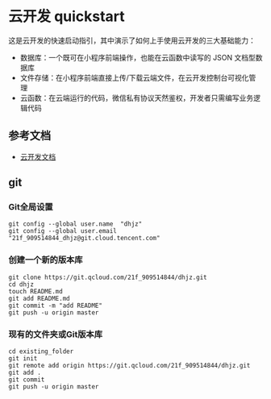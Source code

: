# 云开发 quickstart

这是云开发的快速启动指引，其中演示了如何上手使用云开发的三大基础能力：

- 数据库：一个既可在小程序前端操作，也能在云函数中读写的 JSON 文档型数据库
- 文件存储：在小程序前端直接上传/下载云端文件，在云开发控制台可视化管理
- 云函数：在云端运行的代码，微信私有协议天然鉴权，开发者只需编写业务逻辑代码

## 参考文档

- [云开发文档](https://developers.weixin.qq.com/miniprogram/dev/wxcloud/basis/getting-started.html)

## git
### Git全局设置
```shell
git config --global user.name  "dhjz"
git config --global user.email "21f_909514844_dhjz@git.cloud.tencent.com"
```

### 创建一个新的版本库
```shell
git clone https://git.qcloud.com/21f_909514844/dhjz.git
cd dhjz
touch README.md
git add README.md
git commit -m "add README"
git push -u origin master
```

### 现有的文件夹或Git版本库
```shell
cd existing_folder
git init
git remote add origin https://git.qcloud.com/21f_909514844/dhjz.git
git add .
git commit
git push -u origin master
```
